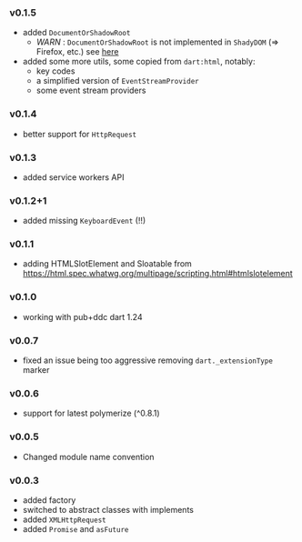 ### v0.1.5
 - added `DocumentOrShadowRoot` 
   - *WARN* : `DocumentOrShadowRoot` is not implemented in `ShadyDOM` (=> Firefox, etc.) 
      see [here](https://github.com/webcomponents/shadydom/issues/113)
 - added some more utils, some copied from `dart:html`, notably:
   - key codes
   - a simplified version of `EventStreamProvider`
   - some event stream providers 

### v0.1.4
 - better support for `HttpRequest`

### v0.1.3
 - added service workers API 

### v0.1.2+1
 - added missing `KeyboardEvent` (!!)

### v0.1.1
 - adding HTMLSlotElement and Sloatable from https://html.spec.whatwg.org/multipage/scripting.html#htmlslotelement

### v0.1.0
 - working with pub+ddc dart 1.24

### v0.0.7
 - fixed an issue being too aggressive removing `dart._extensionType` marker

### v0.0.6
 - support for latest polymerize (^0.8.1)

### v0.0.5

 - Changed module name convention

### v0.0.3
 - added factory
 - switched to abstract classes with implements
 - added `XMLHttpRequest`
 - added `Promise` and `asFuture`
